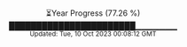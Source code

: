 <p align="center">
⏳Year Progress (77.26 %) <br>
███████████████████████▁▁▁▁▁▁▁ <br>
<sub>Updated: Tue, 10 Oct 2023 00:08:12 GMT</sub>
</p>

